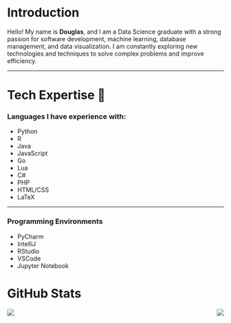 <h1 align="left">Introduction</h1>

Hello! My name is **Douglas**, and I am a Data Science graduate with a strong passion for software development, machine learning, database management, and data visualization. I am constantly exploring new technologies and techniques to solve complex problems and improve efficiency.

---

<h1 align="left">Tech Expertise 📖</h1>

### Languages I have experience with:
- Python
- R
- Java
- JavaScript
- Go
- Lua
- C#
- PHP
- HTML/CSS
- LaTeX
---

### Programming Environments
- PyCharm
- IntelliJ
- RStudio
- VSCode
- Jupyter Notebook

<h1 align="left">GitHub Stats</h1>

<p align="left">
  <img align="left" src="https://github-readme-stats.vercel.app/api/top-langs/?username=dug22&hide_progress=true" />
</p>
<p align="right">
  <img align="right" src="https://github-readme-stats.vercel.app/api?username=dug22&theme=compact"/>
</p>
